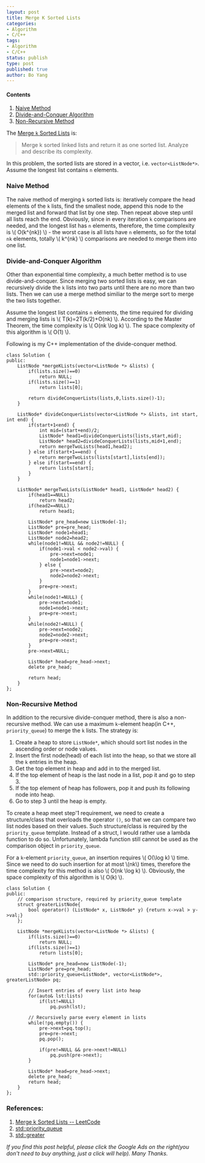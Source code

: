 ```yaml
---
layout: post
title: Merge K Sorted Lists
categories: 
- Algorithm
- C/C++ 
tags:
- Algorithm
- C/C++
status: publish
type: post
published: true
author: Bo Yang
---
```


#### Contents

1. [Naive Method](#naive_method)
2. [Divide-and-Conquer Algorithm](#divide_conquer)
3. [Non-Recursive Method](#heap)

The [Merge `k` Sorted Lists](https://oj.leetcode.com/problems/merge-k-sorted-lists/) is:

> Merge k sorted linked lists and return it as one sorted list. Analyze and describe its complexity.

In this problem, the sorted lists are stored in a vector, i.e. `vector<ListNode*>`. Assume the longest list contains `n` elements.

### <a name="naive_method">Naive Method</a>

The naive method of merging `k` sorted lists is: iteratively compare the head elements of the `k` lists, find the smallest node, append this node to the merged list and forward that list by one step. Then repeat above step until all lists reach the end. Obviously, since in every iteration `k` comparisons are needed, and the longest list has `n` elements, therefore, the time complexity is \\( O(k^{nk}) \\) - the worst case is all lists have `n` elements, so for the total `nk` elements, totally \\( k^{nk} \\) comparisons are needed to merge them into one list.

### <a name="divide_conquer">Divide-and-Conquer Algorithm</a>

Other than exponential time complexity, a much better method is to use divide-and-conquer. Since merging two sorted lists is easy, we can recursively divide the `k` lists into two parts until there are no more than two lists. Then we can use a merge method similiar to the merge sort to merge the two lists together.

Assume the longest list contains `n` elements, the time required for dividing and merging lists is \\( T(k)=2T(k/2)+O(nk) \\). According to the Master Theorem, the time complexity is \\( O(nk \log k) \\). The space complexity of this algorithm is \\( O(1) \\).

Following is my C++ implementation of the divide-conquer method.

	class Solution {
	public:
	    ListNode *mergeKLists(vector<ListNode *> &lists) {
			if(lists.size()==0)
	            return NULL;
	        if(lists.size()==1)
	            return lists[0];
	
			return divideConquerLists(lists,0,lists.size()-1);
	    }
	
		ListNode* divideConquerLists(vector<ListNode *> &lists, int start, int end) {
			if(start+1<end) {
				int mid=(start+end)/2;
				ListNode* head1=divideConquerLists(lists,start,mid);
				ListNode* head2=divideConquerLists(lists,mid+1,end);
				return mergeTwoLists(head1,head2);
			} else if(start+1==end) {
				return mergeTwoLists(lists[start],lists[end]);
			} else if(start==end) {
				return lists[start];
			}
		}
	
		ListNode* mergeTwoLists(ListNode* head1, ListNode* head2) {
			if(head1==NULL)
				return head2;
			if(head2==NULL)
				return head1;
		
			ListNode* pre_head=new ListNode(-1);
			ListNode* pre=pre_head;
			ListNode* node1=head1;
			ListNode* node2=head2;
			while(node1!=NULL && node2!=NULL) {
				if(node1->val < node2->val) {
					pre->next=node1;
					node1=node1->next;
				} else {
					pre->next=node2;
					node2=node2->next;
				}
				pre=pre->next;
			}
			while(node1!=NULL) {
				pre->next=node1;
				node1=node1->next;
				pre=pre->next;
			}
			while(node2!=NULL) {
				pre->next=node2;
				node2=node2->next;
				pre=pre->next;
			}
			pre->next=NULL;
	
			ListNode* head=pre_head->next;
			delete pre_head;
	
			return head;
		}
	};

### <a name="heap">Non-Recursive Method</a>

In addition to the recursive divide-conquer method, there is also a non-recursive method. We can use a maximum `k`-element heap(in C++, `priority_queue`) to merge the `k` lists. The strategy is:

1. Create a heap to store `ListNode*`, which should sort list nodes in the ascending order or node values.
2. Insert the first node(head) of each list into the heap, so that we store all the `k` entries in the heap.
3. Get the top element in heap and add in to the merged list.
4. If the top element of heap is the last node in a list, pop it and go to step 3.
5. If the top element of heap has followers, pop it and push its following node into heap. 
6. Go to step 3 until the heap is empty.

To create a heap meet step'1 requirement, we need to create a structure/class that overloads the operator `()`, so that we can compare two list nodes based on their values. Such structure/class is required by the `priority_queue` template. Instead of a struct, I would rather use a lambda function to do so. Unfortunately, lambda function still cannot be used as the comparison object in `priority_queue`.

For a `k`-element `priority_queue`, an insertion requires \\( O(\log k) \\) time. Since we need to do such insertion for at most \\(nk\\) times, therefore the time complexity for this method is also \\( O(nk \log k) \\). Obviously, the space complexity of this algorithm is \\( O(k) \\).

	class Solution {
	public:
		// comparison structure, required by priority_queue template
		struct greaterListNode{ 
			bool operator() (ListNode* x, ListNode* y) {return x->val > y->val;}
		};
	
	    ListNode *mergeKLists(vector<ListNode *> &lists) {
			if(lists.size()==0)
				return NULL;
			if(lists.size()==1)
				return lists[0];
	
			ListNode* pre_head=new ListNode(-1);
			ListNode* pre=pre_head;
			std::priority_queue<ListNode*, vector<ListNode*>, greaterListNode> pq;
	
			// Insert entries of every list into heap
			for(auto& lst:lists)
				if(lst!=NULL)
					pq.push(lst);
	
			// Recursively parse every element in lists
			while(!pq.empty()) {
				pre->next=pq.top();
				pre=pre->next;
				pq.pop();
	
				if(pre!=NULL && pre->next!=NULL)
					pq.push(pre->next);
			}
	
			ListNode* head=pre_head->next;
			delete pre_head;
			return head;
	    }
	};

### References:

1. [Merge k Sorted Lists -- LeetCode](http://blog.csdn.net/linhuanmars/article/details/19899259)
2. [std::priority_queue](http://www.cplusplus.com/reference/queue/priority_queue/)
3. [std::greater](http://www.cplusplus.com/reference/functional/greater/)
<p><i>If you find this post helpful, please click the Google Ads on the right(you don't need to buy anything, just a click will help). Many Thanks.</i></p>
